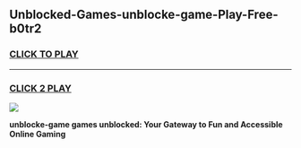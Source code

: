 
## Unblocked-Games-unblocke-game-Play-Free-b0tr2
<h3>
<a href="https://premium76.site?title=unblocke-game&ref=10A">CLICK TO PLAY</a></h3>
<hr>

<h3>
<a href="https://premium76.site?title=unblocke-game&ref=10A">CLICK 2 PLAY</a>
  
</h3>

<a href="https://premium76.site?title=unblocke-game&ref=10A"><img src="https://clearcache.store/games.png"></a>


**unblocke-game games unblocked: Your Gateway to Fun and Accessible Online Gaming**
